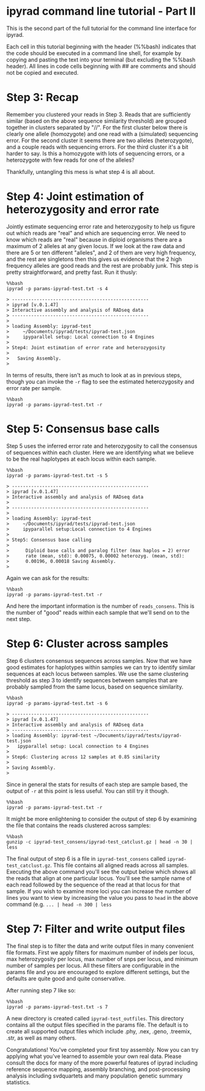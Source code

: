 ipyrad command line tutorial - Part II
============================

This is the second part of the full tutorial for the command line interface for ipyrad. 

Each cell in this tutorial beginning with the header (%%bash) indicates
that the code should be executed in a command line shell, for example by
copying and pasting the text into your terminal (but excluding the
%%bash header). All lines in code cells beginning with \#\# are comments
and should not be copied and executed.

Step 3: Recap
=========================================================

Remember you clustered your reads in Step 3. Reads that are sufficiently similar (based on the above sequence
similarity threshold) are grouped together in clusters separated by
"//". For the first cluster below there is clearly one allele
(homozygote) and one read with a (simulated) sequencing error. For the
second cluster it seems there are two alleles (heterozygote), and a
couple reads with sequencing errors. For the third cluster it's a bit
harder to say. Is this a homozygote with lots of sequencing errors, or a
heterozygote with few reads for one of the alleles?

Thankfully, untangling this mess is what step 4 is all about.

Step 4: Joint estimation of heterozygosity and error rate
=========================================================

Jointly estimate sequencing error rate and heterozygosity to help us
figure out which reads are "real" and which are sequencing error. We
need to know which reads are "real" because in diploid organisms there
are a maximum of 2 alleles at any given locus. If we look at the raw
data and there are 5 or ten different "alleles", and 2 of them are very
high frequency, and the rest are singletons then this gives us evidence
that the 2 high frequency alleles are good reads and the rest are
probably junk. This step is pretty straightforward, and pretty fast. Run
it thusly:

```
%%bash
ipyrad -p params-ipyrad-test.txt -s 4
```

```
> --------------------------------------------------
> ipyrad [v.0.1.47] 
> Interactive assembly and analysis of RADseq data
> --------------------------------------------------
>
> loading Assembly: ipyrad-test
>     ~/Documents/ipyrad/tests/ipyrad-test.json 
>     ipyparallel setup: Local connection to 4 Engines
>
> Step4: Joint estimation of error rate and heterozygosity
>
>   Saving Assembly.
>
```

In terms of results, there isn't as much to look at as in previous
steps, though you can invoke the `-r` flag to see the estimated
heterozygosity and error rate per sample.

```
%%bash
ipyrad -p params-ipyrad-test.txt -r
```

Step 5: Consensus base calls
============================

Step 5 uses the inferred error rate and heterozygosity to call the
consensus of sequences within each cluster. Here we are identifying what
we believe to be the real haplotypes at each locus within each sample.

```
%%bash
ipyrad -p params-ipyrad-test.txt -s 5
```

```
> --------------------------------------------------
> ipyrad [v.0.1.47] 
> Interactive assembly and analysis of RADseq data
>
> --------------------------------------------------
>
> loading Assembly: ipyrad-test
>     ~/Documents/ipyrad/tests/ipyrad-test.json 
>     ipyparallel setup:Local connection to 4 Engines
>
> Step5: Consensus base calling
>
>      Diploid base calls and paralog filter (max haplos = 2) error
>      rate (mean, std): 0.00075, 0.00002 heterozyg. (mean, std):
>      0.00196, 0.00018 Saving Assembly.
>
```

Again we can ask for the results:

```
%%bash
ipyrad -p params-ipyrad-test.txt -r
```

And here the important information is the number of `reads_consens`.
This is the number of "good" reads within each sample that we'll send on
to the next step.

Step 6: Cluster across samples
==============================

Step 6 clusters consensus sequences across samples. Now that we have
good estimates for haplotypes within samples we can try to identify
similar sequences at each locus between samples. We use the same
clustering threshold as step 3 to identify sequences between samples
that are probably sampled from the same locus, based on sequence
similarity.

```
%%bash
ipyrad -p params-ipyrad-test.txt -s 6
```

```
> -------------------------------------------------- 
> ipyrad [v.0.1.47]
> Interactive assembly and analysis of RADseq data
> -------------------------------------------------- 
> loading Assembly: ipyrad-test ~/Documents/ipyrad/tests/ipyrad-test.json
>   ipyparallel setup: Local connection to 4 Engines
>
> Step6: Clustering across 12 samples at 0.85 similarity
>
> Saving Assembly.
>
```

Since in general the stats for results of each step are sample based,
the output of `-r` at this point is less useful. You can still try it
though.

```
%%bash
ipyrad -p params-ipyrad-test.txt -r
```

It might be more enlightening to consider the output of step 6 by
examining the file that contains the reads clustered across samples:

```
%%bash
gunzip -c ipyrad-test_consens/ipyrad-test_catclust.gz | head -n 30 | less
```

The final output of step 6 is a file in `ipyrad-test_consens` called
`ipyrad-test_catclust.gz`. This file contains all aligned reads across
all samples. Executing the above command you'll see the output below
which shows all the reads that align at one particular locus. You'll see
the sample name of each read followed by the sequence of the read at
that locus for that sample. If you wish to examine more loci you can
increase the number of lines you want to view by increasing the value
you pass to `head` in the above command (e.g. `... | head -n 300 | less`

Step 7: Filter and write output files
=====================================

The final step is to filter the data and write output files in many
convenient file formats. First we apply filters for maximum number of
indels per locus, max heterozygosity per locus, max number of snps per
locus, and minimum number of samples per locus. All these filters are
configurable in the params file and you are encouraged to explore
different settings, but the defaults are quite good and quite
conservative.

After running step 7 like so:

```
%%bash
ipyrad -p params-ipyrad-test.txt -s 7
```

A new directory is created called `ipyrad-test_outfiles`. This directory
contains all the output files specified in the params file. The default
is to create all supported output files which include .phy, .nex, .geno,
.treemix, .str, as well as many others.

Congratulations! You've completed your first toy assembly. Now you can
try applying what you've learned to assemble your own real data. Please
consult the docs for many of the more powerful features of ipyrad
including reference sequence mapping, assembly branching, and
post-processing analysis including svdquartets and many population
genetic summary statistics.
